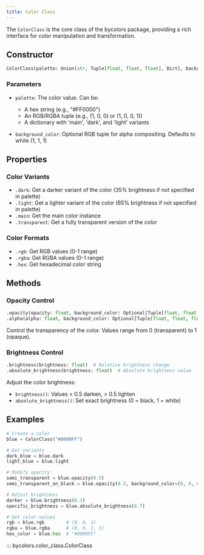 ```yaml
---
title: Color Class
---
```


The `ColorClass` is the core class of the bycolors package, providing a rich interface for color manipulation and transformation.

## Constructor

```python
ColorClass(palette: Union[str, Tuple[float, float, float], Dict], background_color: Optional[Tuple[float, float, float]] = None)
```

### Parameters

- `palette`: The color value. Can be:
    - A hex string (e.g., "#FF0000")
    - An RGB/RGBA tuple (e.g., (1, 0, 0) or (1, 0, 0, 1))
    - A dictionary with 'main', 'dark', and 'light' variants

- `background_color`: Optional RGB tuple for alpha compositing. Defaults to white (1, 1, 1)

## Properties

### Color Variants

- `.dark`: Get a darker variant of the color (35% brightness if not specified in palette)
- `.light`: Get a lighter variant of the color (65% brightness if not specified in palette)
- `.main`: Get the main color instance
- `.transparent`: Get a fully transparent version of the color

### Color Formats

- `.rgb`: Get RGB values (0-1 range)
- `.rgba`: Get RGBA values (0-1 range)
- `.hex`: Get hexadecimal color string

## Methods

### Opacity Control

```python
.opacity(opacity: float, background_color: Optional[Tuple[float, float, float]] = None)
.alpha(alpha: float, background_color: Optional[Tuple[float, float, float]] = None)  # alias for opacity
```

Control the transparency of the color. Values range from 0 (transparent) to 1 (opaque).

### Brightness Control

```python
.brightness(brightness: float)  # Relative brightness change
.absolute_brightness(brightness: float)  # Absolute brightness value
```

Adjust the color brightness:
- `brightness()`: Values < 0.5 darken, > 0.5 lighten
- `absolute_brightness()`: Set exact brightness (0 = black, 1 = white)

## Examples

```python
# Create a color
blue = ColorClass("#0000FF")

# Get variants
dark_blue = blue.dark
light_blue = blue.light

# Modify opacity
semi_transparent = blue.opacity(0.5)
semi_transparent_on_black = blue.opacity(0.5, background_color=(0, 0, 0))

# Adjust brightness
darker = blue.brightness(0.3)
specific_brightness = blue.absolute_brightness(0.7)

# Get color values
rgb = blue.rgb        # (0, 0, 1)
rgba = blue.rgba      # (0, 0, 1, 1)
hex_color = blue.hex  # "#0000FF"
```



<!-- prettier-ignore -->
::: bycolors.color_class.ColorClass
    <!-- options:
      show_bases: false
      show_root_heading: false
      summary: false -->
